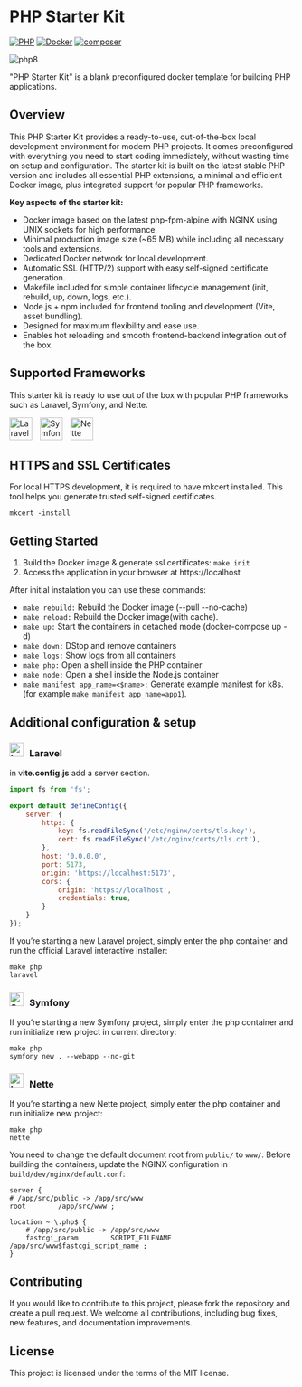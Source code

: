 # PHP Starter Kit

[![PHP](https://img.shields.io/badge/PHP-8.4-blue.svg)](http://php.net)
[![Docker](https://img.shields.io/badge/Docker-powered-blue.svg)](https://www.docker.com/)
[![composer](https://img.shields.io/badge/composer-latest-green.svg)](https://getcomposer.org/)

![php8](https://github.com/user-attachments/assets/265bf808-0e8e-40a8-87fe-f473a708208d)

"PHP Starter Kit" is a blank preconfigured docker template for building PHP applications.

## Overview

This PHP Starter Kit provides a ready-to-use, out-of-the-box local development environment for modern PHP projects. It comes preconfigured with
everything you need to start coding immediately, without wasting time on setup and configuration.
The starter kit is built on the latest stable PHP version and includes all essential PHP extensions, a minimal and efficient Docker image, plus
integrated support for popular PHP frameworks.

**Key aspects of the starter kit:**
- Docker image based on the latest php-fpm-alpine with NGINX using UNIX sockets for high performance.
- Minimal production image size (~65 MB) while including all necessary tools and extensions.
- Dedicated Docker network for local development.
- Automatic SSL (HTTP/2) support with easy self-signed certificate generation.
- Makefile included for simple container lifecycle management (init, rebuild, up, down, logs, etc.).
- Node.js + npm included for frontend tooling and development (Vite, asset bundling).
- Designed for maximum flexibility and ease use.
- Enables hot reloading and smooth frontend-backend integration out of the box.

## Supported Frameworks

This starter kit is ready to use out of the box with popular PHP frameworks such as Laravel, Symfony, and Nette.

<p align="left">
  <img src="https://laravel.com/img/logomark.min.svg" alt="Laravel" width="40" height="40" style="margin-right:10px;">
  <img src="https://symfony.com/logos/symfony_black_03.png" alt="Symfony" width="40" height="40" style="margin-right:10px;">
  <img src="https://avatars.githubusercontent.com/u/99965?s=200&v=4" alt="Nette" width="40" height="40">
</p>

## HTTPS and SSL Certificates

For local HTTPS development, it is required to have mkcert installed. This tool helps you generate trusted self-signed certificates.

```shell
mkcert -install
```

## Getting Started

1. Build the Docker image & generate ssl certificates: `make init`
2. Access the application in your browser at https://localhost

After initial instalation you can use these commands:

- `make rebuild:` Rebuild the Docker image (--pull --no-cache)
- `make reload:` Rebuild the Docker image(with cache).
- `make up:` Start the containers in detached mode (docker-compose up -d)
- `make down:` DStop and remove containers
- `make logs:` Show logs from all containers
- `make php:` Open a shell inside the PHP container
- `make node:` Open a shell inside the Node.js container
- `make manifest app_name=<$name>:` Generate example manifest for k8s. (for example `make manifest app_name=app1`).

## Additional configuration & setup

### <img src="https://laravel.com/img/logomark.min.svg" alt="Laravel" width="25" height="25" style="margin-right:10px;">Laravel

in v**ite.config.js** add a server section.

```js
import fs from 'fs';

export default defineConfig({
    server: {
        https: {
            key: fs.readFileSync('/etc/nginx/certs/tls.key'),
            cert: fs.readFileSync('/etc/nginx/certs/tls.crt'),
        },
        host: '0.0.0.0',
        port: 5173,
        origin: 'https://localhost:5173',
        cors: {
            origin: 'https://localhost',
            credentials: true,
        }
    }
});
```

If you’re starting a new Laravel project, simply enter the php container and run the official Laravel interactive installer:
```shell
make php
laravel
```

### <img src="https://symfony.com/logos/symfony_black_03.png" alt="Symfony" width="25" height="25" style="margin-right:10px;">Symfony
If you’re starting a new Symfony project, simply enter the php container and run initialize new project in current directory:
```shell
make php
symfony new . --webapp --no-git
```

### <img src="https://avatars.githubusercontent.com/u/99965?s=200&v=4" alt="Laravel" width="25" height="25" style="margin-right:10px;">Nette
If you’re starting a new Nette project, simply enter the php container and run initialize new project:
```shell
make php
nette
```

You need to change the default document root from `public/` to `www/`.
Before building the containers, update the NGINX configuration in `build/dev/nginx/default.conf`:

```editorconfig
server {
# /app/src/public -> /app/src/www
root        /app/src/www ;

location ~ \.php$ {
    # /app/src/public -> /app/src/www
    fastcgi_param        SCRIPT_FILENAME /app/src/www$fastcgi_script_name ;
}
```

## Contributing

If you would like to contribute to this project, please fork the repository and create a pull request. We welcome all
contributions, including bug fixes, new features, and documentation improvements.

## License

This project is licensed under the terms of the MIT license.